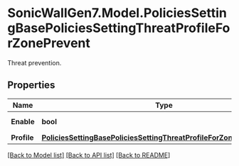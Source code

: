 # SonicWallGen7.Model.PoliciesSettingBasePoliciesSettingThreatProfileForZonePrevent
Threat prevention.

## Properties

Name | Type | Description | Notes
------------ | ------------- | ------------- | -------------
**Enable** | **bool** | Enable prevent. | [optional] 
**Profile** | [**PoliciesSettingBasePoliciesSettingThreatProfileForZonePreventProfile**](PoliciesSettingBasePoliciesSettingThreatProfileForZonePreventProfile.md) |  | [optional] 

[[Back to Model list]](../README.md#documentation-for-models) [[Back to API list]](../README.md#documentation-for-api-endpoints) [[Back to README]](../README.md)

